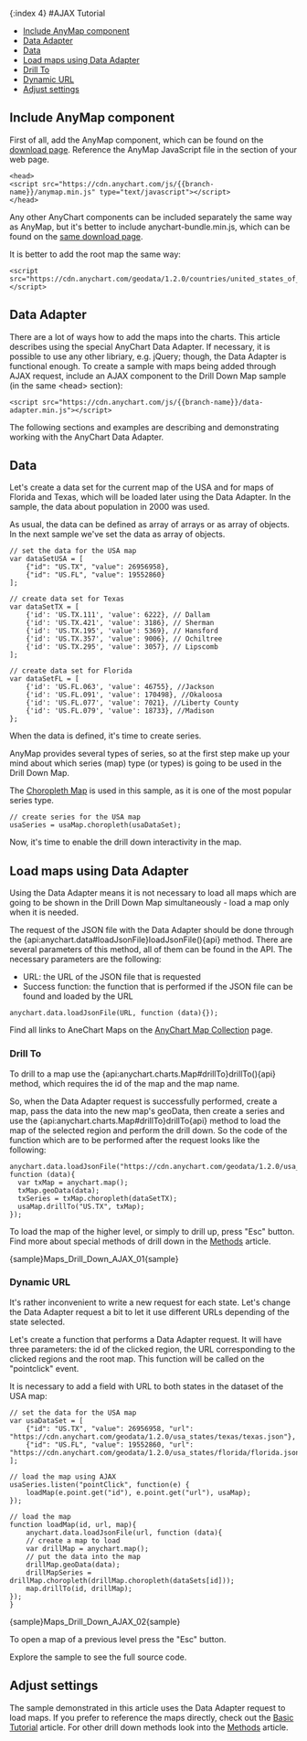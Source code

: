 {:index 4}
#AJAX Tutorial

* [Include AnyMap component](#include_anymap_component)
* [Data Adapter](#data_adapter)
* [Data](#data)
* [Load maps using Data Adapter](#load_maps_using_data_adapter)
 * [Drill To](#drill_to)
 * [Dynamic URL](#dynamic_url)
* [Adjust settings](#adjust_settings)

## Include AnyMap component

First of all, add the AnyMap component, which can be found on the [download page](../../Quick_Start/Downloading_AnyChart). Reference the AnyMap JavaScript file in the <head> section of your web page. 

```
<head>
<script src="https://cdn.anychart.com/js/{{branch-name}}/anymap.min.js" type="text/javascript"></script>
</head>
```

Any other AnyChart components can be included separately the same way as AnyMap, but it's better to include anychart-bundle.min.js, which can be found on the [same download page](../../Quick_Start/Downloading_AnyChart).

It is better to add the root map the same way:

```
<script src="https://cdn.anychart.com/geodata/1.2.0/countries/united_states_of_america/united_states_of_america.js"></script>
```

## Data Adapter

There are a lot of ways how to add the maps into the charts. This article describes using the special AnyChart Data Adapter. If necessary, it is possible to use any other libriary, e.g. jQuery; though, the Data Adapter is functional enough. To create a sample with maps being added through AJAX request, include an AJAX component to the Drill Down Map sample (in the same &lt;head&gt; section):

```
<script src="https://cdn.anychart.com/js/{{branch-name}}/data-adapter.min.js"></script>
```

The following sections and examples are describing and demonstrating working with the AnyChart Data Adapter.

## Data

Let's create a data set for the current map of the USA and for maps of Florida and Texas, which will be loaded later using the Data Adapter. In the sample, the data about population in 2000 was used.

As usual, the data can be defined as array of arrays or as array of objects. In the next sample we've set the data as array of objects.

``` 
// set the data for the USA map
var dataSetUSA = [
    {"id": "US.TX", "value": 26956958},
    {"id": "US.FL", "value": 19552860}
];

// create data set for Texas
var dataSetTX = [
    {'id': 'US.TX.111', 'value': 6222}, // Dallam
    {'id': 'US.TX.421', 'value': 3186}, // Sherman
    {'id': 'US.TX.195', 'value': 5369}, // Hansford
    {'id': 'US.TX.357', 'value': 9006}, // Ochiltree
    {'id': 'US.TX.295', 'value': 3057}, // Lipscomb
];

// create data set for Florida 
var dataSetFL = [
    {'id': 'US.FL.063', 'value': 46755}, //Jackson
    {'id': 'US.FL.091', 'value': 170498}, //Okaloosa
    {'id': 'US.FL.077', 'value': 7021}, //Liberty County
    {'id': 'US.FL.079', 'value': 18733}, //Madison
};
```

When the data is defined, it's time to create series.

AnyMap provides several types of series, so at the first step make up your mind about which series (map) type (or types) is going to be used in the Drill Down Map.

The [Choropleth Map](../Choropleth_Map) is used in this sample, as it is one of the most popular series type.

```
// create series for the USA map
usaSeries = usaMap.choropleth(usaDataSet);
```

Now, it's time to enable the drill down interactivity in the map.

## Load maps using Data Adapter

Using the Data Adapter means it is not necessary to load all maps which are going to be shown in the Drill Down Map simultaneously - load a map only when it is needed. 

The request of the JSON file with the Data Adapter should be done through the {api:anychart.data#loadJsonFile}loadJsonFile(){api} method. There are several parameters of this method, all of them can be found in the API. The necessary parameters are the following:
- URL: the URL of the JSON file that is requested
- Success function: the function that is performed if the JSON file can be found and loaded by the URL

```
anychart.data.loadJsonFile(URL, function (data){}); 
```

Find all links to AneChart Maps on the <a href="https://cdn.anychart.com/#map-collection">AnyChart Map Collection</a> page.

### Drill To

To drill to a map use the {api:anychart.charts.Map#drillTo}drillTo(){api} method, which requires the id of the map and the map name. 

So, when the Data Adapter request is successfully performed, create a map, pass the data into the new map's geoData, then create a series and use the  {api:anychart.charts.Map#drillTo}drillTo{api} method to load the map of the selected region and perform the drill down. So the code of the function which are to be performed after the request looks like the following:

```
anychart.data.loadJsonFile("https://cdn.anychart.com/geodata/1.2.0/usa_states/texas/texas.json", function (data){
  var txMap = anychart.map();
  txMap.geoData(data);
  txSeries = txMap.choropleth(dataSetTX); 
  usaMap.drillTo("US.TX", txMap);
});   
```

To load the map of the higher level, or simply to drill up, press "Esc" button. Find more about special methods of drill down in the [Methods](Methods) article.

{sample}Maps\_Drill\_Down\_AJAX\_01{sample}

### Dynamic URL

It's rather inconvenient to write a new request for each state. Let's change the Data Adapter request a bit to let it use different URLs depending of the state selected.

Let's create a function that performs a Data Adapter request. It will have three parameters: the id of the clicked region, the URL corresponding to the clicked regions and the root map. This function will be called on the "pointclick" event.

It is necessary to add a field with URL to both states in the dataset of the USA map:

```
// set the data for the USA map
var usaDataSet = [
    {"id": "US.TX", "value": 26956958, "url": "https://cdn.anychart.com/geodata/1.2.0/usa_states/texas/texas.json"},
    {"id": "US.FL", "value": 19552860, "url": "https://cdn.anychart.com/geodata/1.2.0/usa_states/florida/florida.json"}
];

// load the map using AJAX
usaSeries.listen("pointClick", function(e) {
    loadMap(e.point.get("id"), e.point.get("url"), usaMap);      
});

// load the map
function loadMap(id, url, map){
    anychart.data.loadJsonFile(url, function (data){
    // create a map to load
    var drillMap = anychart.map();
    // put the data into the map
    drillMap.geoData(data);
    drillMapSeries = drillMap.choropleth(drillMap.choropleth(dataSets[id])); 
    map.drillTo(id, drillMap);
}); 
}                                                                              
```

{sample}Maps\_Drill\_Down\_AJAX\_02{sample}

To open a map of a previous level press the "Esc" button.

Explore the sample to see the full source code.

## Adjust settings

The sample demonstrated in this article uses the Data Adapter request to load maps. If you prefer to reference the maps directly, check out the [Basic Tutorial](Basic_Tutorial) article. For other drill down methods look into the [Methods](Methods) article.
